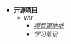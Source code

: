 - **开源项目**
  - *vhr*
    - [*项目源地址*](/backend/OpenSourceProjs/vhr/vhr_index.md)
    - [*学习笔记*](/backend/OpenSourceProjs/vhr/vhr_index.md)
